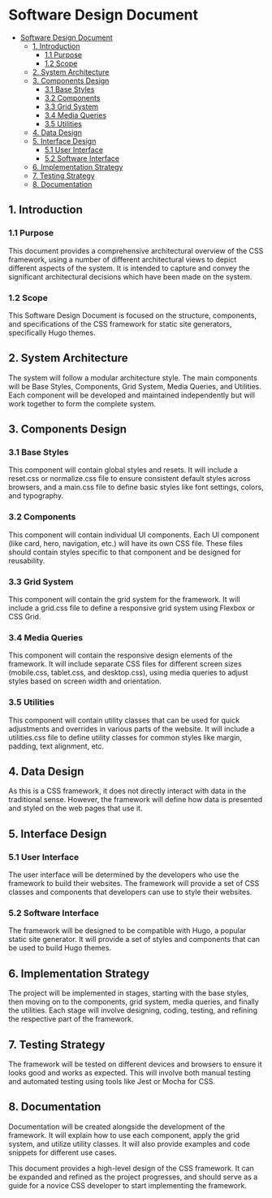 # Software Design Document

- [Software Design Document](#software-design-document)
  - [1. Introduction](#1-introduction)
    - [1.1 Purpose](#11-purpose)
    - [1.2 Scope](#12-scope)
  - [2. System Architecture](#2-system-architecture)
  - [3. Components Design](#3-components-design)
    - [3.1 Base Styles](#31-base-styles)
    - [3.2 Components](#32-components)
    - [3.3 Grid System](#33-grid-system)
    - [3.4 Media Queries](#34-media-queries)
    - [3.5 Utilities](#35-utilities)
  - [4. Data Design](#4-data-design)
  - [5. Interface Design](#5-interface-design)
    - [5.1 User Interface](#51-user-interface)
    - [5.2 Software Interface](#52-software-interface)
  - [6. Implementation Strategy](#6-implementation-strategy)
  - [7. Testing Strategy](#7-testing-strategy)
  - [8. Documentation](#8-documentation)

## 1. Introduction

### 1.1 Purpose

This document provides a comprehensive architectural overview of the CSS framework, using a number of different architectural views to depict different aspects of the system. It is intended to capture and convey the significant architectural decisions which have been made on the system.

### 1.2 Scope

This Software Design Document is focused on the structure, components, and specifications of the CSS framework for static site generators, specifically Hugo themes.

## 2. System Architecture

The system will follow a modular architecture style. The main components will be Base Styles, Components, Grid System, Media Queries, and Utilities. Each component will be developed and maintained independently but will work together to form the complete system.

## 3. Components Design

### 3.1 Base Styles

This component will contain global styles and resets. It will include a reset.css or normalize.css file to ensure consistent default styles across browsers, and a main.css file to define basic styles like font settings, colors, and typography.

### 3.2 Components

This component will contain individual UI components. Each UI component (like card, hero, navigation, etc.) will have its own CSS file. These files should contain styles specific to that component and be designed for reusability.

### 3.3 Grid System

This component will contain the grid system for the framework. It will include a grid.css file to define a responsive grid system using Flexbox or CSS Grid.

### 3.4 Media Queries

This component will contain the responsive design elements of the framework. It will include separate CSS files for different screen sizes (mobile.css, tablet.css, and desktop.css), using media queries to adjust styles based on screen width and orientation.

### 3.5 Utilities

This component will contain utility classes that can be used for quick adjustments and overrides in various parts of the website. It will include a utilities.css file to define utility classes for common styles like margin, padding, text alignment, etc.

## 4. Data Design

As this is a CSS framework, it does not directly interact with data in the traditional sense. However, the framework will define how data is presented and styled on the web pages that use it.

## 5. Interface Design

### 5.1 User Interface

The user interface will be determined by the developers who use the framework to build their websites. The framework will provide a set of CSS classes and components that developers can use to style their websites.

### 5.2 Software Interface

The framework will be designed to be compatible with Hugo, a popular static site generator. It will provide a set of styles and components that can be used to build Hugo themes.

## 6. Implementation Strategy

The project will be implemented in stages, starting with the base styles, then moving on to the components, grid system, media queries, and finally the utilities. Each stage will involve designing, coding, testing, and refining the respective part of the framework.

## 7. Testing Strategy

The framework will be tested on different devices and browsers to ensure it looks good and works as expected. This will involve both manual testing and automated testing using tools like Jest or Mocha for CSS.

## 8. Documentation

Documentation will be created alongside the development of the framework. It will explain how to use each component, apply the grid system, and utilize utility classes. It will also provide examples and code snippets for different use cases.

This document provides a high-level design of the CSS framework. It can be expanded and refined as the project progresses, and should serve as a guide for a novice CSS developer to start implementing the framework.